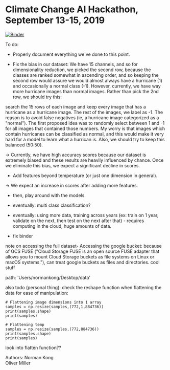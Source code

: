 # Climate Change AI Hackathon, September 13-15, 2019

[![Binder](https://mybinder.org/badge_logo.svg)](https://mybinder.org/v2/gh/kongnorman/ClimateChangeHack/master)

To do:

- Properly document everything we've done to this point.

- Fix the bias in our dataset: We have 15 channels, and so for dimensionality
reduction, we picked the second row, because the classes are ranked somewhat in ascending order, and so keeping the second row would assure we would almost always have a hurricane (1) and occasionally a normal class (-1). However, currently, we have way more hurricane images than normal images. Rather than pick the 2nd row, we should try this:

search the 15 rows of each image and keep every image that has a hurricane as a hurricane image. The rest of the images, we label as -1. The reason is to avoid false negatives (ie, a hurricane image categorized as a "normal"). The first proposed idea was to randomly select between 1 and -1 for all images that contained those numbers. My worry is that images which contain hurricanes can be classified as normal, and this would make it very hard for a model to learn what a hurrican is. Also, we should try to keep this balanced (50:50).

-> Currently, we have high accuracy scores because our dataset is extremely biased and these results are heavily influenced by chance. Once we eliminate this bias, we expect a significant decline in scores. 

- Add features beyond temperature (or just one dimension in general).

-> We expect an increase in scores after adding more features. 

- then, play around with the models. 

- eventually: multi class classification?

- eventually: using more data, training across years (ex: train on 1 year, validate on the next, then test on the next after that) - requires computing in the cloud, huge amounts of data. 

- fix binder

note on accessing the full dataset- 
Accessing the google bucket: because of GCS FUSE ("Cloud Storage FUSE is an open source FUSE adapter that allows you to mount Cloud Storage buckets as file systems on Linux or macOS systems."), can treat google buckets as files and directories. cool stuff

path: 'Users/normankong/Desktop/data'

also todo (personal thing):
check the reshape function when flattening the data for ease of manipulation:

```
# Flattening image dimensions into 1 array
samples = np.resize(samples,(772,1,884736))
print(samples.shape)
print(samples)

# Flattening temp 
samples = np.resize(samples,(772,884736))
print(samples.shape)
print(samples)
```
look into flatten function??

Authors:
Norman Kong <br>
Oliver Miller
